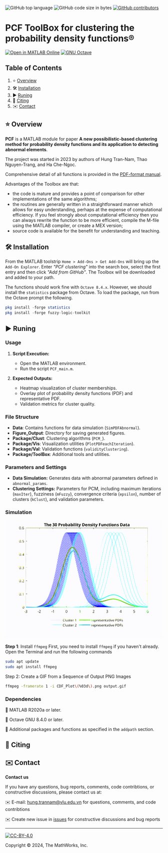 ![GitHub top language](https://img.shields.io/github/languages/top/hungtrannam/Possibilistics-clustering-for-PDF)
![GitHub code size in bytes](https://img.shields.io/github/languages/code-size/hungtrannam/Possibilistics-clustering-for-PDF)
[![GitHub contributors](https://img.shields.io/github/contributors/hungtrannam/Possibilistics-clustering-for-PDF)](https://github.com/hungtrannam/Possibilistics-clustering-for-PDF/graphs/contributors)

# PCF ToolBox for clustering the probability density functions&reg;


[![Open in MATLAB Online](https://www.mathworks.com/images/responsive/global/open-in-matlab-online.svg)](https://matlab.mathworks.com/open/github/v1?repo=UniprJRC/FSDA&project=FSDA.prj)
[![GNU Octave](https://img.shields.io/badge/Powered_by-GNU_Octave-blue.svg)](https://www.gnu.org/software/octave/)



## Table of Contents

1. ⭐ [Overview](#⭐Overview)
2. 🛠️ [Installation](#🛠️Installation)
3. ▶️ [Runing](#▶️Runing)
8. 📖 [Citing](#📖Citing)
9. ✉️ [Contact](#✉️Contact)


## ⭐ Overview

**PCF** is a MATLAB module for paper **A new possibilistic-based clustering method for probability density functions and its application to detecting abnormal elements**.

The project was started in 2023 by authors of Hung Tran-Nam, Thao Nguyen-Trang, and Ha Che-Ngoc.

Comprehensive detail of all functions is provided in the [PDF-format manual](https://github.com/hungtrannam/Possibilistics-clustering-for-PDF/blob/main/PCF-manual.pdf).


Advantages of the Toolbox are that:

* the code is mature and provides a point of comparison for other implementations of the same algorithms;
* the routines are generally written in a straightforward manner which allows for easy understanding, perhaps at the expense of computational efficiency. If you feel strongly about computational efficiency then you can always rewrite the function to be more efficient, compile the M-file using the MATLAB compiler, or create a MEX version;
* source code is available for the benefit for understanding and teaching.



## 🛠️ Installation

From the MATLAB toolstrip ```Home > Add-Ons > Get Add-Ons``` will bring up the ```Add-On Explorer```.  Enter *"PCF clustering"* into the search box, select the first entry and then click *"Add from GitHub"*.  The Toolbox will be downloaded and added to your path.

The functions should work fine with `Octave 8.4.x`. However, we should install the ```statistics``` package from Octave. To load the package, run from the Octave prompt the following.

```Octave
pkg install -forge statistics
pkg install -forge fuzzy-logic-toolkit
```

## ▶️ Runing

### Usage

1. **Script Execution:**
   - Open the MATLAB environment.
   - Run the script `PCF_main.m`.

2. **Expected Outputs:**
   - Heatmap visualization of cluster memberships.
   - Overlay plot of probability density functions (PDF) and representative PDF.
   - Validation metrics for cluster quality.

### File Structure

- **Data**: Contains functions for data simulation (`SimPDFAbnormal`).
- **Figure_Output**: Directory for saving generated figures.
- **Package/Clust**: Clustering algorithms (`PCM_`).
- **Package/Vis**: Visualization utilities (`PlotPDFeachIteration`).
- **Package/Val**: Validation functions (`validityClustering`).
- **Package/ToolBox**: Additional tools and utilities.

### Parameters and Settings

- **Data Simulation:** Generates data with abnormal parameters defined in `abnormal_params`.
- **Clustering Settings:** Parameters for PCM, including maximum iterations (`maxIter`), fuzziness (`mFuzzy`), convergence criteria (`epsilon`), number of clusters (`kClust`), and validation parameters.

### Simulation

![Description of the GIF](images/output.gif)

**Step 1**: Install `ffmpeg`
First, you need to install `ffmpeg` if you haven't already. Open the Terminal and run the following commands
```sh
sudo apt update
sudo apt install ffmpeg
```
Step 2: Create a GIF from a Sequence of Output PNG Images

```sh
ffmpeg -framerate 1 -i CDF_Plot\(%03d\).png output.gif
```

### Dependencies

🤖 MATLAB R2020a or later.

🤖 Octave GNU 8.4.0 or later.

🤖 Additional packages and functions as specified in the `addpath` section.





## 📖 Citing

## ✉️ Contact

**Contact us**

If you have any questions, bug reports, comments, code contribtions, or constructive discussions, please contact us at:

✉️ E-mail: hung.trannam@vlu.edu.vn for questions, comments, and code contribtions

✉️ Create new issue in [issues](https://github.com/hungtrannam/Probabilistics-clustering-for-PDF/issues) for constructive discussions and bug reports



-----------

[![CC-BY-4.0](https://github.com/hungtrannam/Possibilistics-clustering-for-PDF/blob/main/images/cc-by-40.png)](https://creativecommons.org/licenses/by/4.0/)

Copyright &copy; 2024, The MathWorks, Inc.



